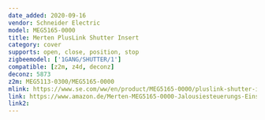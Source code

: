 ```yaml
---
date_added: 2020-09-16
vendor: Schneider Electric
model: MEG5165-0000
title: Merten PlusLink Shutter Insert
category: cover
supports: open, close, position, stop
zigbeemodel: ['1GANG/SHUTTER/1']
compatible: [z2m, z4d, deconz]
deconz: 5873
z2m: MEG5113-0300/MEG5165-0000
mlink: https://www.se.com/ww/en/product/MEG5165-0000/pluslink-shutter-insert/
link: https://www.amazon.de/Merten-MEG5165-0000-Jalousiesteuerungs-Einsatz/dp/B007Y8SUZI
link2: 
---
```


